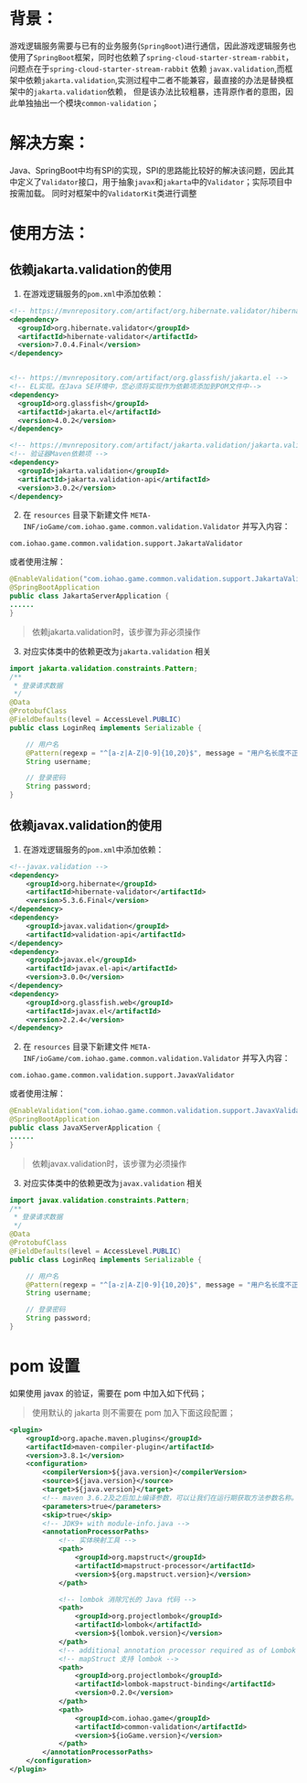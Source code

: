 # 背景：
游戏逻辑服务需要与已有的业务服务(`SpringBoot`)进行通信，因此游戏逻辑服务也使用了`SpringBoot`框架，同时也依赖了`spring-cloud-starter-stream-rabbit`，
问题点在于`spring-cloud-starter-stream-rabbit` 依赖 `javax.validation`,而框架中依赖`jakarta.validation`,实测过程中二者不能兼容，最直接的办法是替换框架中的`jakarta.validation`依赖，
但是该办法比较粗暴，违背原作者的意图，因此单独抽出一个模块`common-validation`；

# 解决方案：
Java、SpringBoot中均有SPI的实现，SPI的思路能比较好的解决该问题，因此其中定义了`Validator`接口，用于抽象`javax`和`jakarta`中的`Validator`；实际项目中按需加载。
同时对框架中的`ValidatorKit`类进行调整

# 使用方法：

## 依赖jakarta.validation的使用
1. 在游戏逻辑服务的`pom.xml`中添加依赖：
``` xml
<!-- https://mvnrepository.com/artifact/org.hibernate.validator/hibernate-validator -->
<dependency>
  <groupId>org.hibernate.validator</groupId>
  <artifactId>hibernate-validator</artifactId>
  <version>7.0.4.Final</version>
</dependency>


<!-- https://mvnrepository.com/artifact/org.glassfish/jakarta.el -->
<!-- EL实现。在Java SE环境中，您必须将实现作为依赖项添加到POM文件中-->
<dependency>
  <groupId>org.glassfish</groupId>
  <artifactId>jakarta.el</artifactId>
  <version>4.0.2</version>
</dependency>

<!-- https://mvnrepository.com/artifact/jakarta.validation/jakarta.validation-api -->
<!-- 验证器Maven依赖项 -->
<dependency>
  <groupId>jakarta.validation</groupId>
  <artifactId>jakarta.validation-api</artifactId>
  <version>3.0.2</version>
</dependency>
```

2. 在 `resources` 目录下新建文件 `META-INF/ioGame/com.iohao.game.common.validation.Validator` 并写入内容：
 ```
 com.iohao.game.common.validation.support.JakartaValidator
 ```

或者使用注解：
``` java
@EnableValidation("com.iohao.game.common.validation.support.JakartaValidator")
@SpringBootApplication
public class JakartaServerApplication {
......
}
```

 > 依赖jakarta.validation时，该步骤为非必须操作

3. 对应实体类中的依赖更改为`jakarta.validation` 相关
``` java
import jakarta.validation.constraints.Pattern;
/**
 * 登录请求数据
 */
@Data
@ProtobufClass
@FieldDefaults(level = AccessLevel.PUBLIC)
public class LoginReq implements Serializable {

    // 用户名
    @Pattern(regexp = "^[a-z|A-Z|0-9]{10,20}$", message = "用户名长度不正确")
    String username;

    // 登录密码
    String password;
}
```

## 依赖javax.validation的使用
1. 在游戏逻辑服务的`pom.xml`中添加依赖：

```xml
<!--javax.validation -->
<dependency>
    <groupId>org.hibernate</groupId>
    <artifactId>hibernate-validator</artifactId>
    <version>5.3.6.Final</version>
</dependency>
<dependency>
    <groupId>javax.validation</groupId>
    <artifactId>validation-api</artifactId>
</dependency>
<dependency>
    <groupId>javax.el</groupId>
    <artifactId>javax.el-api</artifactId>
    <version>3.0.0</version>
</dependency>
<dependency>
    <groupId>org.glassfish.web</groupId>
    <artifactId>javax.el</artifactId>
    <version>2.2.4</version>
</dependency>
```

2. 在 `resources` 目录下新建文件 `META-INF/ioGame/com.iohao.game.common.validation.Validator` 并写入内容：
 ```
 com.iohao.game.common.validation.support.JavaxValidator
 ```
或者使用注解：
``` java
@EnableValidation("com.iohao.game.common.validation.support.JavaxValidator")
@SpringBootApplication
public class JavaXServerApplication {
......
}
```
> 依赖javax.validation时，该步骤为必须操作

3. 对应实体类中的依赖更改为`javax.validation` 相关
``` java
import javax.validation.constraints.Pattern;
/**
 * 登录请求数据
 */
@Data
@ProtobufClass
@FieldDefaults(level = AccessLevel.PUBLIC)
public class LoginReq implements Serializable {

    // 用户名
    @Pattern(regexp = "^[a-z|A-Z|0-9]{10,20}$", message = "用户名长度不正确")
    String username;

    // 登录密码
    String password;
}
```



# pom 设置

如果使用 javax 的验证，需要在 pom 中加入如下代码；

> 使用默认的 jakarta 则不需要在 pom 加入下面这段配置；

```xml
<plugin>
    <groupId>org.apache.maven.plugins</groupId>
    <artifactId>maven-compiler-plugin</artifactId>
    <version>3.8.1</version>
    <configuration>
        <compilerVersion>${java.version}</compilerVersion>
        <source>${java.version}</source>
        <target>${java.version}</target>
        <!-- maven 3.6.2及之后加上编译参数，可以让我们在运行期获取方法参数名称。 -->
        <parameters>true</parameters>
        <skip>true</skip>
        <!-- JDK9+ with module-info.java -->
        <annotationProcessorPaths>
            <!-- 实体映射工具 -->
            <path>
                <groupId>org.mapstruct</groupId>
                <artifactId>mapstruct-processor</artifactId>
                <version>${org.mapstruct.version}</version>
            </path>

            <!-- lombok 消除冗长的 Java 代码 -->
            <path>
                <groupId>org.projectlombok</groupId>
                <artifactId>lombok</artifactId>
                <version>${lombok.version}</version>
            </path>
            <!-- additional annotation processor required as of Lombok 1.18.16 -->
            <!-- mapStruct 支持 lombok -->
            <path>
                <groupId>org.projectlombok</groupId>
                <artifactId>lombok-mapstruct-binding</artifactId>
                <version>0.2.0</version>
            </path>
            <path>
                <groupId>com.iohao.game</groupId>
                <artifactId>common-validation</artifactId>
                <version>${ioGame.version}</version>
            </path>
        </annotationProcessorPaths>
    </configuration>
</plugin>
```


